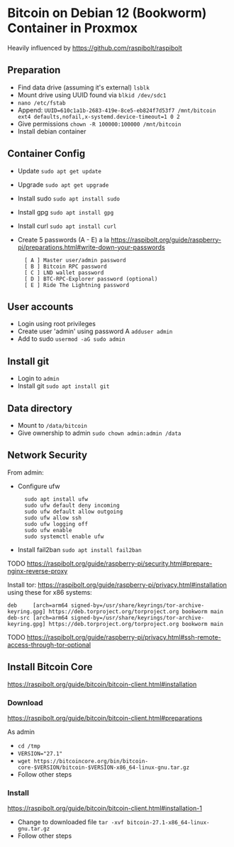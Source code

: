
# Bitcoin on Debian 12 (Bookworm) Container in Proxmox

Heavily influenced by https://github.com/raspibolt/raspibolt

## Preparation
- Find data drive (assuming it's external) `lsblk`
- Mount drive using UUID found via `blkid /dev/sdc1`
- `nano /etc/fstab`
- Append: `UUID=610c1a1b-2683-419e-8ce5-eb824f7d53f7 /mnt/bitcoin ext4 defaults,nofail,x-systemd.device-timeout=1 0 2`
- Give permissions `chown -R 100000:100000 /mnt/bitcoin`
- Install debian container

## Container Config

- Update `sudo apt get update`
- Upgrade `sudo apt get upgrade`
- Install sudo `sudo apt install sudo`
- Install gpg `sudo apt install gpg`
- Install curl `sudo apt install curl`
- Create 5 passwords (A - E) a la https://raspibolt.org/guide/raspberry-pi/preparations.html#write-down-your-passwords

        [ A ] Master user/admin password
        [ B ] Bitcoin RPC password
        [ C ] LND wallet password
        [ D ] BTC-RPC-Explorer password (optional)
        [ E ] Ride The Lightning password

## User accounts

- Login using root privileges
- Create user 'admin' using password A `adduser admin`
- Add to sudo `usermod -aG sudo admin`

## Install git
- Login to `admin`
- Install git `sudo apt install git`

## Data directory
- Mount to `/data/bitcoin`
- Give ownership to admin `sudo chown admin:admin /data`

## Network Security
From admin:
- Configure ufw

        sudo apt install ufw
        sudo ufw default deny incoming
        sudo ufw default allow outgoing
        sudo ufw allow ssh
        sudo ufw logging off
        sudo ufw enable
        sudo systemctl enable ufw

- Install fail2ban `sudo apt install fail2ban`

TODO https://raspibolt.org/guide/raspberry-pi/security.html#prepare-nginx-reverse-proxy

Install tor: https://raspibolt.org/guide/raspberry-pi/privacy.html#installation using these for x86 systems:

    deb     [arch=arm64 signed-by=/usr/share/keyrings/tor-archive-keyring.gpg] https://deb.torproject.org/torproject.org bookworm main
    deb-src [arch=arm64 signed-by=/usr/share/keyrings/tor-archive-keyring.gpg] https://deb.torproject.org/torproject.org bookworm main


TODO https://raspibolt.org/guide/raspberry-pi/privacy.html#ssh-remote-access-through-tor-optional

## Install Bitcoin Core

https://raspibolt.org/guide/bitcoin/bitcoin-client.html#installation

### Download

https://raspibolt.org/guide/bitcoin/bitcoin-client.html#preparations

As admin
- `cd /tmp`
- `VERSION="27.1"`
- `wget https://bitcoincore.org/bin/bitcoin-core-$VERSION/bitcoin-$VERSION-x86_64-linux-gnu.tar.gz`
- Follow other steps

### Install
https://raspibolt.org/guide/bitcoin/bitcoin-client.html#installation-1

- Change to downloaded file `tar -xvf bitcoin-27.1-x86_64-linux-gnu.tar.gz`
- Follow other steps